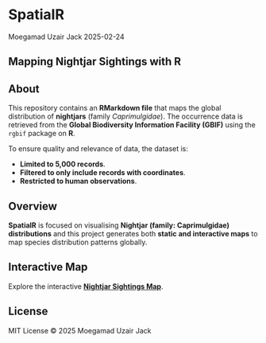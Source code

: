 SpatialR
================
Moegamad Uzair Jack
2025-02-24


## Mapping Nightjar Sightings with R 

## About  

This repository contains an **RMarkdown file** that maps the global distribution of **nightjars** (family *Caprimulgidae*). The occurrence data is retrieved from the **Global Biodiversity Information Facility (GBIF)** using the `rgbif` package on **R**.  

To ensure quality and relevance of data, the dataset is: 
- **Limited to 5,000 records**.  
- **Filtered to only include records with coordinates**.  
- **Restricted to human observations**.  

## Overview  

**SpatialR** is focused on visualising **Nightjar (family: Caprimulgidae) distributions** and this project generates both **static and interactive maps** to map species distribution patterns globally.  

##  Interactive Map  

Explore the interactive [**Nightjar Sightings Map**](https://htmlview.glitch.me/?https://github.com/moegamad-uj/GIS-in-R-2025/blob/main/Nightjar.html).

## License  

MIT License © 2025 Moegamad Uzair Jack  
